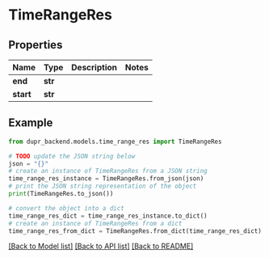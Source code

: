 # TimeRangeRes


## Properties

Name | Type | Description | Notes
------------ | ------------- | ------------- | -------------
**end** | **str** |  | 
**start** | **str** |  | 

## Example

```python
from dupr_backend.models.time_range_res import TimeRangeRes

# TODO update the JSON string below
json = "{}"
# create an instance of TimeRangeRes from a JSON string
time_range_res_instance = TimeRangeRes.from_json(json)
# print the JSON string representation of the object
print(TimeRangeRes.to_json())

# convert the object into a dict
time_range_res_dict = time_range_res_instance.to_dict()
# create an instance of TimeRangeRes from a dict
time_range_res_from_dict = TimeRangeRes.from_dict(time_range_res_dict)
```
[[Back to Model list]](../README.md#documentation-for-models) [[Back to API list]](../README.md#documentation-for-api-endpoints) [[Back to README]](../README.md)


